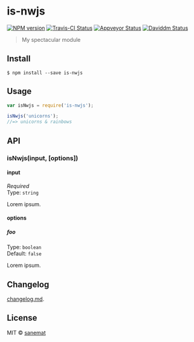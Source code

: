 # is-nwjs

[![NPM version][npm-image]][npm-url] [![Travis-CI Status][travis-image]][travis-url] [![Appveyor Status][appveyor-image]][appveyor-url] [![Daviddm Status][daviddm-image]][daviddm-url]

> My spectacular module


## Install

```
$ npm install --save is-nwjs
```


## Usage

```js
var isNwjs = require('is-nwjs');

isNwjs('unicorns');
//=> unicorns & rainbows
```



## API

### isNwjs(input, [options])

#### input

*Required*  
Type: `string`

Lorem ipsum.

#### options

##### foo

Type: `boolean`  
Default: `false`

Lorem ipsum.


## Changelog

[changelog.md](./changelog.md).


## License

MIT © [sanemat](http://sane.jp)


[travis-url]: https://travis-ci.org/sanemat/is-nwjs
[travis-image]: https://img.shields.io/travis/sanemat/is-nwjs/master.svg?style=flat-square&label=travis
[appveyor-url]: https://ci.appveyor.com/project/sanemat/is-nwjs/branch/master
[appveyor-image]: https://img.shields.io/appveyor/ci/sanemat/is-nwjs/master.svg?style=flat-square&label=appveyor
[npm-url]: https://npmjs.org/package/is-nwjs
[npm-image]: https://img.shields.io/npm/v/is-nwjs.svg?style=flat-square
[daviddm-url]: https://david-dm.org/sanemat/is-nwjs
[daviddm-image]: https://img.shields.io/david/sanemat/is-nwjs.svg?style=flat-square
